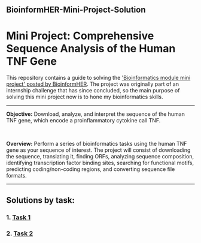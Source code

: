 
## BioinformHER-Mini-Project-Solution

# Mini Project: Comprehensive Sequence Analysis of the Human TNF Gene

This repository contains a guide to solving the ['Bioinformatics module mini project' posted by BioinformHER](https://github.com/BioinformHER/Module-1-Mini-Project/tree/main). The project was originally part of an internship challenge that has since concluded, so the main purpose of solving this mini project now is to hone my bioinformatics skills.

---

**Objective:** Download, analyze, and interpret the sequence of the human TNF gene, which encode a proinflammatory cytokine call TNF.

<br/>

**Overview:** Perform a series of bioinformatics tasks using the human TNF gene as your sequence of interest. The project will consist of downloading the sequence, translating it, finding ORFs, analyzing sequence composition, identifying transcription factor binding sites, searching for functional motifs, predicting coding/non-coding regions, and converting sequence file 
formats.

---

## Solutions by task:

### 1. [Task 1](Task1.md)

### 2. [Task 2](Task2.md)
